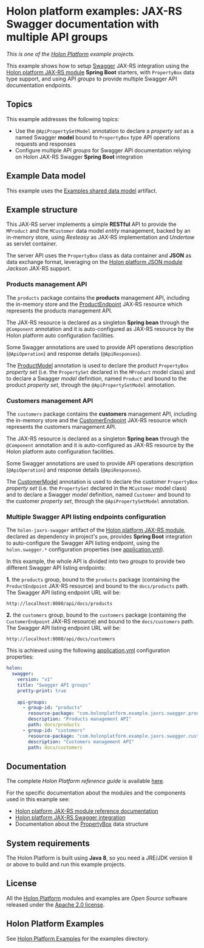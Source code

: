 # Holon platform examples: JAX-RS Swagger documentation with multiple API groups

_This is one of the [Holon Platform](https://holon-platform.com) example projects._

This example shows how to setup [Swagger](https://swagger.io) JAX-RS integration using the [Holon platform JAX-RS module](https://github.com/holon-platform/holon-jaxrs) __Spring Boot__ starters, with `PropertyBox` data type support, and using API _groups_ to provide multiple Swagger API documentation endpoints.

## Topics

This example addresses the following topics:

* Use the `@ApiPropertySetModel` annotation to declare a _property set_ as a named Swagger __model__ bound to `PropertyBox` type API operations requests and responses
* Configure multiple API _groups_ for Swagger API documentation relying on Holon JAX-RS Swagger __Spring Boot__ integration

## Example Data model

This example uses the [Examples shared data model](https://github.com/holon-platform/holon-examples/tree/master/model) artifact.

## Example structure

This JAX-RS server implements a simple __RESTful__ API to provide the `MProduct` and the `MCustomer` data model _entity_ management, backed by an in-memory store, using _Resteasy_ as JAX-RS implementation and _Undertow_ as servlet container.

The server API uses the `PropertyBox` class as data container and __JSON__ as data exchange format, leveraging on the [Holon platform JSON module](https://github.com/holon-platform/holon-json) _Jackson_ JAX-RS support.

### Products management API

The `products` package contains the __products__ management API, including the in-memory store and the [ProductEndpoint](src/main/java/com/holonplatform/example/jaxrs/swagger/products/ProductEndpoint.java) JAX-RS resource which represents the products management API.

The JAX-RS resource is declared as a singleton __Spring bean__ through the `@Component` annotation and it is auto-configured as JAX-RS resource by the Holon platform auto configuration facilities.

Some Swagger annotations are used to provide API operations description (`@ApiOperation`) and response details (`@ApiResponses`).

The [ProductModel](src/main/java/com/holonplatform/example/jaxrs/swagger/products/ProductModel.java) annotation is used to declare the product `PropertyBox` _property set_ (i.e. the `PropertySet` declared in the `MProduct` model class) and to declare a Swagger _model_ definition, named `Product` and bound to the product _property set_, through the `@ApiPropertySetModel` annotation.

### Customers management API

The `customers` package contains the __customers__ management API, including the in-memory store and the [CustomerEndpoint](src/main/java/com/holonplatform/example/jaxrs/swagger/customers/CustomerEndpoint.java) JAX-RS resource which represents the customers management API.

The JAX-RS resource is declared as a singleton __Spring bean__ through the `@Component` annotation and it is auto-configured as JAX-RS resource by the Holon platform auto configuration facilities.

Some Swagger annotations are used to provide API operations description (`@ApiOperation`) and response details (`@ApiResponses`).

The [CustomerModel](src/main/java/com/holonplatform/example/jaxrs/swagger/customers/CustomerModel.java) annotation is used to declare the customer `PropertyBox` _property set_ (i.e. the `PropertySet` declared in the `MCustomer` model class) and to declare a Swagger _model_ definition, named `Customer` and bound to the customer _property set_, through the `@ApiPropertySetModel` annotation.

### Multiple Swagger API listing endpoints configuration

The `holon-jaxrs-swagger` artifact of the [Holon platform JAX-RS module](https://github.com/holon-platform/holon-jaxrs), declared as dependency in project's `pom`, provides __Spring Boot__ integration to auto-configure the Swagger API listing endpoint, using the `holon.swagger.*` configuration properties (see [application.yml](src/main/resources/application.yml)).

In this example, the whole API is divided into two _groups_ to provide two different Swagger API listing endpoints:

__1.__ the `products` group, bound to the `products` package (containing the `ProductEndpoint` JAX-RS resource) and bound to the `docs/products` path. The Swagger API listing endpoint URL will be:

```text
http://localhost:8080/api/docs/products
```

__2.__ the `customers` group, bound to the `customers` package (containing the `CustomerEndpoint` JAX-RS resource) and bound to the `docs/customers` path. The Swagger API listing endpoint URL will be:

```text
http://localhost:8080/api/docs/customers
```

This is achieved using the following [application.yml](src/main/resources/application.yml) configuration properties:

```yaml
holon:
  swagger:
    version: "v1"
    title: "Swagger API groups"
    pretty-print: true
    
    api-groups:
      - group-id: "products"
        resource-package: "com.holonplatform.example.jaxrs.swagger.products"
        description: "Products management API"
        path: docs/products
      - group-id: "customers"
        resource-package: "com.holonplatform.example.jaxrs.swagger.customers"
        description: "Customers management API"
        path: docs/customers
```

## Documentation

The complete _Holon Platform reference guide_ is available [here](https://docs.holon-platform.com/current/reference).

For the specific documentation about the modules and the components used in this example see:

* [Holon platform JAX-RS module reference documentation](https://docs.holon-platform.com/current/reference/holon-jaxrs.html)
* [Holon platform JAX-RS Swagger integration](https://docs.holon-platform.com/current/reference/holon-jaxrs.html#Swagger)
* Documentation about the [PropertyBox](https://docs.holon-platform.com/current/reference/holon-core.html#PropertyBox)  data structure

## System requirements

The Holon Platform is built using __Java 8__, so you need a JRE/JDK version 8 or above to build and run this example projects.

## License

All the [Holon Platform](https://holon-platform.com) modules and examples are _Open Source_ software released under the [Apache 2.0 license](LICENSE.md).

## Holon Platform Examples

See [Holon Platform Examples](https://github.com/holon-platform/holon-examples) for the examples directory.
